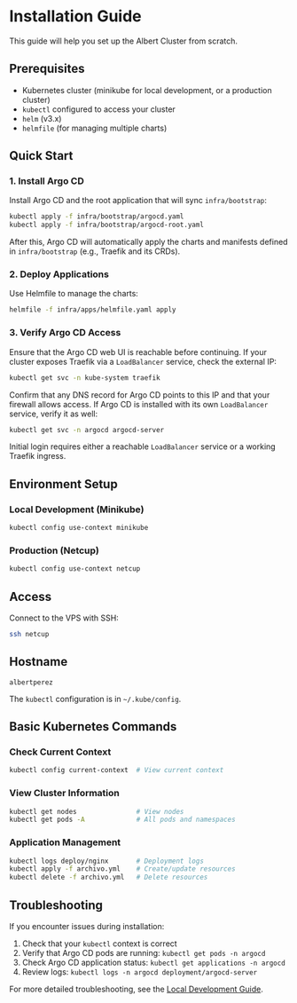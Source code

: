 # Installation Guide

This guide will help you set up the Albert Cluster from scratch.

## Prerequisites

- Kubernetes cluster (minikube for local development, or a production cluster)
- `kubectl` configured to access your cluster
- `helm` (v3.x)
- `helmfile` (for managing multiple charts)

## Quick Start

### 1. Install Argo CD

Install Argo CD and the root application that will sync `infra/bootstrap`:

```bash
kubectl apply -f infra/bootstrap/argocd.yaml
kubectl apply -f infra/bootstrap/argocd-root.yaml
```

After this, Argo CD will automatically apply the charts and manifests defined in `infra/bootstrap` (e.g., Traefik and its CRDs).

### 2. Deploy Applications

Use Helmfile to manage the charts:

```bash
helmfile -f infra/apps/helmfile.yaml apply
```

### 3. Verify Argo CD Access

Ensure that the Argo CD web UI is reachable before continuing. If your cluster
exposes Traefik via a `LoadBalancer` service, check the external IP:

```bash
kubectl get svc -n kube-system traefik
```

Confirm that any DNS record for Argo CD points to this IP and that your
firewall allows access. If Argo CD is installed with its own `LoadBalancer`
service, verify it as well:

```bash
kubectl get svc -n argocd argocd-server
```

Initial login requires either a reachable `LoadBalancer` service or a working
Traefik ingress.

## Environment Setup

### Local Development (Minikube)

```bash
kubectl config use-context minikube
```

### Production (Netcup)

```bash
kubectl config use-context netcup
```

## Access

Connect to the VPS with SSH:

```bash
ssh netcup
```

## Hostname
`albertperez`

The `kubectl` configuration is in `~/.kube/config`.

## Basic Kubernetes Commands

### Check Current Context
```bash
kubectl config current-context  # View current context
```

### View Cluster Information
```bash
kubectl get nodes               # View nodes
kubectl get pods -A             # All pods and namespaces
```

### Application Management
```bash
kubectl logs deploy/nginx       # Deployment logs
kubectl apply -f archivo.yml    # Create/update resources
kubectl delete -f archivo.yml   # Delete resources
```

## Troubleshooting

If you encounter issues during installation:

1. Check that your `kubectl` context is correct
2. Verify that Argo CD pods are running: `kubectl get pods -n argocd`
3. Check Argo CD application status: `kubectl get applications -n argocd`
4. Review logs: `kubectl logs -n argocd deployment/argocd-server`

For more detailed troubleshooting, see the [Local Development Guide](minikube-local.md). 